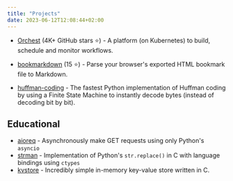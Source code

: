 ```yaml
---
title: "Projects"
date: 2023-06-12T12:08:44+02:00
---
```


*   [Orchest](https://github.com/orchest/orchest) (4K+ GitHub stars ⭐) - A platform (on
    Kubernetes) to build, schedule and monitor workflows.

*   [bookmarkdown](https://github.com/yannickperrenet/bookmarkdown) (15 ⭐) - Parse your browser's exported
    HTML bookmark file to Markdown.

*   [huffman-coding](https://github.com/yannickperrenet/huffman-coding) - The fastest Python
    implementation of Huffman coding by using a Finite State Machine to instantly decode bytes
    (instead of decoding bit by bit).

## Educational

*   [aioreq](https://github.com/yannickperrenet/aioreq) - Asynchronously make GET requests using only
    Python's `asyncio`
*   [strman](https://github.com/yannickperrenet/strman) - Implementation of Python's `str.replace()`
    in C with language bindings using `ctypes`
*   [kvstore](https://github.com/yannickperrenet/kvstore) - Incredibly simple in-memory key-value
    store written in C.
